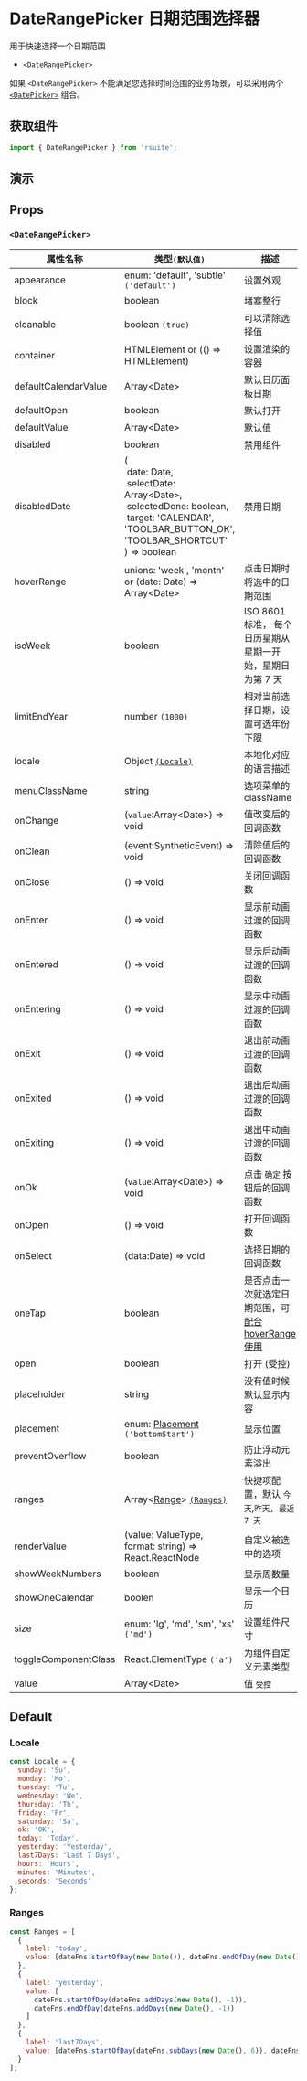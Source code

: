 # DateRangePicker 日期范围选择器

用于快速选择一个日期范围

- `<DateRangePicker>`

如果 `<DateRangePicker>` 不能满足您选择时间范围的业务场景，可以采用两个 [`<DatePicker>`](./date-picker#选择范围) 组合。

## 获取组件

```js
import { DateRangePicker } from 'rsuite';
```

## 演示

<!--{demo}-->

## Props

### `<DateRangePicker>`

| 属性名称             | 类型`(默认值)`                                                                                                                                                                                | 描述                                                            |
| -------------------- | --------------------------------------------------------------------------------------------------------------------------------------------------------------------------------------------- | --------------------------------------------------------------- |
| appearance           | enum: 'default', 'subtle' `('default')`                                                                                                                                                       | 设置外观                                                        |
| block                | boolean                                                                                                                                                                                       | 堵塞整行                                                        |
| cleanable            | boolean `(true)`                                                                                                                                                                              | 可以清除选择值                                                  |
| container            | HTMLElement or (() => HTMLElement)                                                                                                                                                            | 设置渲染的容器                                                  |
| defaultCalendarValue | Array&lt;Date&gt;                                                                                                                                                                             | 默认日历面板日期                                                |
| defaultOpen          | boolean                                                                                                                                                                                       | 默认打开                                                        |
| defaultValue         | Array&lt;Date&gt;                                                                                                                                                                             | 默认值                                                          |
| disabled             | boolean                                                                                                                                                                                       | 禁用组件                                                        |
| disabledDate         | (<br/>&nbsp;date: Date,<br/> &nbsp;selectDate: Array&lt;Date&gt;,<br/> &nbsp;selectedDone: boolean, <br/> &nbsp;target: 'CALENDAR', 'TOOLBAR_BUTTON_OK', 'TOOLBAR_SHORTCUT' <br/>) => boolean | 禁用日期                                                        |
| hoverRange           | unions: 'week', 'month' or (date: Date) => Array&lt;Date&gt;                                                                                                                                  | 点击日期时将选中的日期范围                                      |
| isoWeek              | boolean                                                                                                                                                                                       | ISO 8601 标准， 每个日历星期从星期一开始，星期日为第 7 天       |
| limitEndYear         | number `(1000)`                                                                                                                                                                               | 相对当前选择日期，设置可选年份下限                              |
| locale               | Object [`(Locale)`](#Locale)                                                                                                                                                                  | 本地化对应的语言描述                                            |
| menuClassName        | string                                                                                                                                                                                        | 选项菜单的 className                                            |
| onChange             | (`value`:Array&lt;Date&gt;) => void                                                                                                                                                           | 值改变后的回调函数                                              |
| onClean              | (event:SyntheticEvent) => void                                                                                                                                                                | 清除值后的回调函数                                              |
| onClose              | () => void                                                                                                                                                                                    | 关闭回调函数                                                    |
| onEnter              | () => void                                                                                                                                                                                    | 显示前动画过渡的回调函数                                        |
| onEntered            | () => void                                                                                                                                                                                    | 显示后动画过渡的回调函数                                        |
| onEntering           | () => void                                                                                                                                                                                    | 显示中动画过渡的回调函数                                        |
| onExit               | () => void                                                                                                                                                                                    | 退出前动画过渡的回调函数                                        |
| onExited             | () => void                                                                                                                                                                                    | 退出后动画过渡的回调函数                                        |
| onExiting            | () => void                                                                                                                                                                                    | 退出中动画过渡的回调函数                                        |
| onOk                 | (`value`:Array&lt;Date&gt;) => void                                                                                                                                                           | 点击 `确定` 按钮后的回调函数                                    |
| onOpen               | () => void                                                                                                                                                                                    | 打开回调函数                                                    |
| onSelect             | (data:Date) => void                                                                                                                                                                           | 选择日期的回调函数                                              |
| oneTap               | boolean                                                                                                                                                                                       | 是否点击一次就选定日期范围，可[配合 hoverRange 使用](#单击模式) |
| open                 | boolean                                                                                                                                                                                       | 打开 (受控)                                                     |
| placeholder          | string                                                                                                                                                                                        | 没有值时候默认显示内容                                          |
| placement            | enum: [Placement](#types) `('bottomStart')`                                                                                                                                                   | 显示位置                                                        |
| preventOverflow      | boolean                                                                                                                                                                                       | 防止浮动元素溢出                                                |
| ranges               | Array<[Range](#types)> [`(Ranges)`](#Ranges)                                                                                                                                                  | 快捷项配置，默认 `今天`,`昨天`，`最近 7 天`                     |
| renderValue          | (value: ValueType, format: string) => React.ReactNode                                                                                                                                         | 自定义被选中的选项                                              |
| showWeekNumbers      | boolean                                                                                                                                                                                       | 显示周数量                                                      |
| showOneCalendar      | boolen                                                                                                                                                                                        | 显示一个日历                                                    |
| size                 | enum: 'lg', 'md', 'sm', 'xs' `('md')`                                                                                                                                                         | 设置组件尺寸                                                    |
| toggleComponentClass | React.ElementType `('a')`                                                                                                                                                                     | 为组件自定义元素类型                                            |
| value                | Array&lt;Date&gt;                                                                                                                                                                             | 值 `受控`                                                       |

## Default

### Locale

```js
const Locale = {
  sunday: 'Su',
  monday: 'Mo',
  tuesday: 'Tu',
  wednesday: 'We',
  thursday: 'Th',
  friday: 'Fr',
  saturday: 'Sa',
  ok: 'OK',
  today: 'Today',
  yesterday: 'Yesterday',
  last7Days: 'Last 7 Days',
  hours: 'Hours',
  minutes: 'Minutes',
  seconds: 'Seconds'
};
```

### Ranges

```js
const Ranges = [
  {
    label: 'today',
    value: [dateFns.startOfDay(new Date()), dateFns.endOfDay(new Date())]
  },
  {
    label: 'yesterday',
    value: [
      dateFns.startOfDay(dateFns.addDays(new Date(), -1)),
      dateFns.endOfDay(dateFns.addDays(new Date(), -1))
    ]
  },
  {
    label: 'last7Days',
    value: [dateFns.startOfDay(dateFns.subDays(new Date(), 6)), dateFns.endOfDay(new Date())]
  }
];
```
